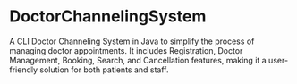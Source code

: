 # DoctorChannelingSystem
A CLI Doctor Channeling System in Java to simplify the process of managing doctor appointments. It includes Registration, Doctor Management, Booking, Search, and Cancellation features, making it a user-friendly solution for both patients and staff.
